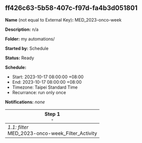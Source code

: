 ## ff426c63-5b58-407c-f97d-fa4b3d051801

**Name** (not equal to External Key)**:** MED_2023-onco-week

**Description:** n/a

**Folder:** my automations/

**Started by:** Schedule

**Status:** Ready

**Schedule:**

* Start: 2023-10-17 08:00:00 +08:00
* End: 2023-10-17 08:00:00 +08:00
* Timezone: Taipei Standard Time
* Recurrance: run only once

**Notifications:** _none_


| Step 1<br>_<small>-</small>_ |
| --- |
| _1.1: filter_<br>MED_2023-onco-week_Filter_Activity |
